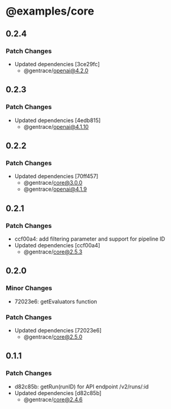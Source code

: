 # @examples/core

## 0.2.4

### Patch Changes

- Updated dependencies [3ce29fc]
  - @gentrace/openai@4.2.0

## 0.2.3

### Patch Changes

- Updated dependencies [4edb815]
  - @gentrace/openai@4.1.10

## 0.2.2

### Patch Changes

- Updated dependencies [70ff457]
  - @gentrace/core@3.0.0
  - @gentrace/openai@4.1.9

## 0.2.1

### Patch Changes

- ccf00a4: add filtering parameter and support for pipeline ID
- Updated dependencies [ccf00a4]
  - @gentrace/core@2.5.3

## 0.2.0

### Minor Changes

- 72023e6: getEvaluators function

### Patch Changes

- Updated dependencies [72023e6]
  - @gentrace/core@2.5.0

## 0.1.1

### Patch Changes

- d82c85b: getRun(runID) for API endpoint /v2/runs/:id
- Updated dependencies [d82c85b]
  - @gentrace/core@2.4.6
